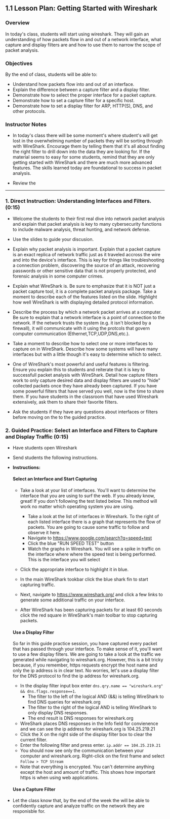 ## 1.1 Lesson Plan: Getting Started with Wireshark

### Overview

In today's class, students will start using wireshark. They will gain an understanding of how packets flow in and out of a network interface, what capture and display filters are and how to use them to narrow the scope of packet analysis.

### Objectives

By the end of class, students will be able to:

* Understand how packets flow into and out of an interface.
* Explain the difference between a capture filter and a display filter.
* Demonstrate how to select the proper interface for a packet capture.
* Demonstrate how to set a capture filter for a specific host.
* Demonstrate how to set a display filter for ARP, HTTP(S), DNS, and other protocols.

### Instructor Notes

* In today's class there will be some moment's where student's will get lost in the overwhelming number of packets they will be sorting through with WireShark.  Encourage them by telling them that it's all about finding the right filter to drill down into the data they are looking for.  If the material seems to easy for some students, remind that they are only getting started with WireShark and there are much more advanced features. The skills learned today are foundational to success in packet analysis.

* Review the 

----

### 1. Direct Instruction: Understanding Interfaces and Filters. (0:15)

* Welcome the students to their first real dive into network packet analysis and explain that packet analysis is key to many cybersecurity functions to include malware analysis, threat hunting, and network defense. 

* Use the slides to guide your discusion.

* Explain why packet analysis is important. Explain that a packet capture is an exact replica of network traffic just as it traveled accross the wire and into the device's interface. This is key for things like troubleshooting a connection problem, discovering the source of an attack, recovering passwords or other sensitive data that is not properly protected, and forensic analysis in some computer crimes.

* Explain what WireShark is. Be sure to emphasize that it is NOT just a packet capture tool, it is a complete packet analysis package. Take a moment to describe each of the features listed on the slide. Highlight how well WireShark is with displaying detailed protocol information.

* Describe the process by which a network packet arrives at a computer. Be sure to explain that a network interface is a point of connection to the network. If the network trusts the system (e.g. it isn't blocked by a firewall), it will communicate with it using the protcols that govern computer communication (Ethernet,TCP,UDP,DNS,etc.).

* Take a moment to describe how to select one or more interfaces to capture on in WireShark. Describe how some systems will have many interfaces but with a little though it's easy to determine which to select.

* One of WireShark's most powerful and useful features is filtering. Ensure you explain this to students and reiterate that it is key to successfull packet analysis with WireShark. Detail how capture filters work to only capture desired data and display filters are used to "hide" collected packets once they have already been captured. If you have some powerful filters that have served you well, now is the time to share them. If you have students in the classroom that have used Wireshark extensively, ask them to share their favorite filters.

* Ask the students if they have any questions about interfaces or filters before moving on the to the guided practice.

### 2. Guided Practice: Select an Interface and Filters to Capture and Display Traffic (0:15)

* Have students open Wireshark

* Send students the following instructions.

* **Instructions:**

  #### Select an Interface and Start Capturing

  * Take a look at your list of interfaces. You'll want to determine the interface that you are using to surf the web. If you already know, great!  If you don't following the test listed below. This method will work no matter which operating system you are using.
  
    * Take a look at the list of interfaces in Wireshark. To the right of each listed interface there is a graph that represents the flow of packets. You are going to cause some traffic to follow and observe it here.
    * Navigate to https://www.google.com/search?q=speed+test 
    * Click the blue "RUN SPEED TEST" button
    * Watch the graphs in Wireshark. You will see a spike in traffic on the interface where where the speed test is being performed. This is the interface you will select

  * Click the appropriate interface to highlight it in blue.
  * In the main WireShark tookbar click the blue shark fin to start capturing traffic.
  * Next, navigate to https://www.wireshark.org/ and click a few links to generate some additional traffic on your interface.
  * After WireShark has been capturing packets for at least 60 seconds click the red square in WireShark's main toolbar to stop capturing packets.
  
  #### Use a Display Filter
  So far in this guide practice session, you have captured every packet that has passed through your interface. To make sense of it, you'll want to use a few display filters. We are going to take a look at the traffic we generated while navigating to wireshark.org. However, this is a bit tricky because, if you remember, https requests encrypt the host name and only the ip address is in clear text. No worries, let's use a display filter for the DNS protocol to find the ip address for wireshark.org.
  
  * In the display filter input box enter `dns.qry.name == "wireshark.org" && dns.flags.response==1`.
    * The filter to the left of the logical AND (&&) is telling WireShark to find DNS queries for wireshark.org
    * The filter to the right of the logical AND is telling WireShark to only display DNS responses.
    * The end result is DNS responses for wireshark.org
  * WireShark places DNS responses in the Info field for convienence and we can see the ip address for wireshark.org is 104.25.219.21
  * Click the X on the right side of the display filter box to clear the current filter.
  * Enter the following filter and press enter. `ip.addr == 104.25.219.21`
  * You should now see only the communication between your computer and wireshark.org. Right-click on the first frame and select `Follow > TCP Stream`
  * Note that everything is encrypted. You can't determine anything except the host and amount of traffic. This shows how important https is when using web applications.
  
  #### Use a Capture Filter
* Let the class know that, by the end of the week the will be able to confidently capture and analyze traffic on the network they are responisble for.
